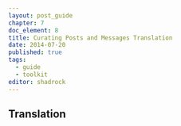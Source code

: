 ```yaml
---
layout: post_guide
chapter: 7
doc_element: 8
title: Curating Posts and Messages Translation
date: 2014-07-20
published: true
tags:
  - guide
  - toolkit
editor: shadrock
---
```


## Translation


